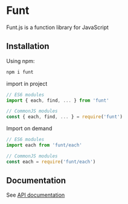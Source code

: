 # Funt

Funt.js is a function library for JavaScript

## Installation

Using npm:

```sh
npm i funt
```

import in project

```js
// ES6 modules
import { each, find, ... } from 'funt'

// CommonJS modules
const { each, find, ... } = require('funt')
```

Import on demand

```js
// ES6 modules
import each from 'funt/each'

// CommonJS modules
const each = require('funt/each')
```

## Documentation

See [API documentation](https://uphgs.com/funt/)